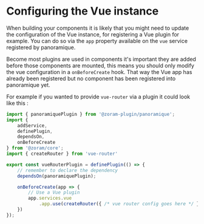 # Configuring the Vue instance

When building your components it is likely that you might need to update the
configuration of the Vue instance, for registering a Vue plugin for example. You
can do so via the `app` property available on the `vue` service registered by
panoramique.

Become most plugins are used in components it's important they are added before
those components are mounted, this means you should only modify the vue
configuration in a `onBeforeCreate` hook. That way the Vue app has already been
registered but no component has been registered into panoramique yet.

For example if you wanted to provide `vue-router` via a plugin it could look
like this&nbsp;:

```ts [vue-router.plugin.ts]
import { panoramiquePlugin } from '@zoram-plugin/panoramique';
import {
	addService,
	definePlugin,
	dependsOn,
	onBeforeCreate
} from '@zoram/core';
import { createRouter } from 'vue-router'

export const vueRouterPlugin = definePlugin(() => {
	// remember to declare the dependency
	dependsOn(panoramiquePlugin);

	onBeforeCreate(app => {
		// Use a Vue plugin
		app.services.vue
			.app.use(createRouter({ /* vue router config goes here */ }));
	})
});
```